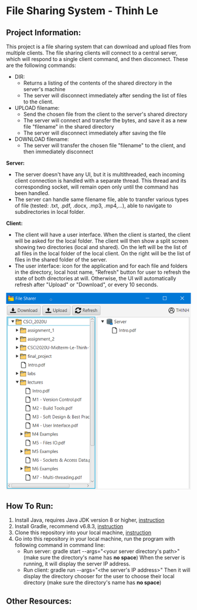 # File Sharing System - Thinh Le

## Project Information:

This project is a file sharing system that can download and upload files from multiple clients.
The file sharing clients will connect to a central server, which will respond to a single client command, and then disconnect. These are the following commands:

-   DIR:
    -   Returns a listing of the contents of the shared directory in the server's machine
    -   The server will disconnect immediately after sending the list of files to the client.
-   UPLOAD filename:
    -   Send the chosen file from the client to the server's shared directory
    -   The server will connect and transfer the bytes, and save it as a new file "filename" in the shared directory
    -   The server will disconnect immediately after saving the file
-   DOWNLOAD filename:
    -   The server will transfer the chosen file "filename" to the client, and then immediately disconnect

**Server:**

-   The server doesn't have any UI, but it is multithreaded, each incoming client connection is handled with a separate thread. This thread and its corresponding socket, will remain open only until the command has been handled.
-   The server can handle same filename file, able to transfer various types of file (tested: .txt, .pdf, .docx, .mp3, .mp4,...), able to navigate to subdirectories in local folder.

**Client:**

-   The client will have a user interface. When the client is started, the client will be asked for the local folder. The client will then show a split screen showing two directories (local and shared). On the left will be the list of all files in the local folder of the local client. On the right will be the list of files in the shared folder of the server.
-   The user interface: icon for the application and for each file and folders in the directory, local host name, "Refresh" button for user to refresh the state of both directories at will. Otherwise, the UI will automatically refresh after "Upload" or "Download", or every 10 seconds.

![ui](ui.PNG)

## How To Run:

1. Install Java, requires Java JDK version 8 or higher, [instruction](https://www.oracle.com/java/technologies/javase-downloads.html)
2. Install Gradle, recommend v6.8.3, [instruction](https://gradle.org/install/)
3. Clone this repository into your local machine, [instruction](https://docs.github.com/en/github/creating-cloning-and-archiving-repositories/cloning-a-repository)
4. Go into this repository in your local machine, run the program with following command in command line:
    - Run server: gradle start --args="<your server directory's path>" (make sure the directory's name has **no space**)
      When the server is running, it will display the server IP address.
    - Run client: gradle run --args="<the server's IP address>"
      Then it will display the directory chooser for the user to choose their local directory (make sure the directory's name has **no space**)

## Other Resources:
